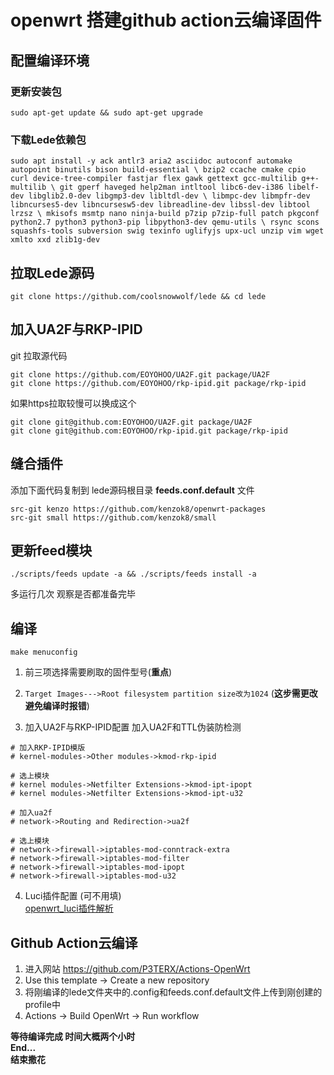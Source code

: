 # openwrt 搭建github action云编译固件

## 配置编译环境

### 更新安装包  
```
sudo apt-get update && sudo apt-get upgrade
```

### 下载Lede依赖包
```
sudo apt install -y ack antlr3 aria2 asciidoc autoconf automake autopoint binutils bison build-essential \ bzip2 ccache cmake cpio curl device-tree-compiler fastjar flex gawk gettext gcc-multilib g++-multilib \ git gperf haveged help2man intltool libc6-dev-i386 libelf-dev libglib2.0-dev libgmp3-dev libltdl-dev \ libmpc-dev libmpfr-dev libncurses5-dev libncursesw5-dev libreadline-dev libssl-dev libtool lrzsz \ mkisofs msmtp nano ninja-build p7zip p7zip-full patch pkgconf python2.7 python3 python3-pip libpython3-dev qemu-utils \ rsync scons squashfs-tools subversion swig texinfo uglifyjs upx-ucl unzip vim wget xmlto xxd zlib1g-dev
```

## 拉取Lede源码
```
git clone https://github.com/coolsnowwolf/lede && cd lede
```  

## 加入UA2F与RKP-IPID
git 拉取源代码
```
git clone https://github.com/EOYOHOO/UA2F.git package/UA2F  
git clone https://github.com/EOYOHOO/rkp-ipid.git package/rkp-ipid  
```
如果https拉取较慢可以换成这个
```
git clone git@github.com:EOYOHOO/UA2F.git package/UA2F
git clone git@github.com:EOYOHOO/rkp-ipid.git package/rkp-ipid 
```

## 缝合插件
添加下面代码复制到 lede源码根目录 **feeds.conf.default** 文件  
```
src-git kenzo https://github.com/kenzok8/openwrt-packages  
src-git small https://github.com/kenzok8/small  
```

## 更新feed模块
```
./scripts/feeds update -a && ./scripts/feeds install -a
```
多运行几次 观察是否都准备完毕

## 编译
```
make menuconfig
```

1. 前三项选择需要刷取的固件型号(**重点**)

2. `Target Images--->Root filesystem partition size改为1024` (**这步需更改避免编译时报错**)

3. 加入UA2F与RKP-IPID配置
加入UA2F和TTL伪装防检测  
```
# 加入RKP-IPID模版
# kernel-modules->Other modules->kmod-rkp-ipid

# 选上模块
# kernel modules->Netfilter Extensions->kmod-ipt-ipopt
# kernel modules->Netfilter Extensions->kmod-ipt-u32

# 加入ua2f
# network->Routing and Redirection->ua2f

# 选上模块
# network->firewall->iptables-mod-conntrack-extra
# network->firewall->iptables-mod-filter
# network->firewall->iptables-mod-ipopt
# network->firewall->iptables-mod-u32
```

4. Luci插件配置 (可不用填)  
[openwrt_luci插件解析](https://ltq525.github.io/site/blog/openwrt_luci插件解析/)

## Github Action云编译

1. 进入网站 <https://github.com/P3TERX/Actions-OpenWrt>  
2. Use this template -> Create a new repository  
3. 将刚编译的lede文件夹中的.config和feeds.conf.default文件上传到刚创建的profile中  
4. Actions -> Build OpenWrt -> Run workflow   

**等待编译完成 时间大概两个小时**  
**End...**   
**结束撒花**

